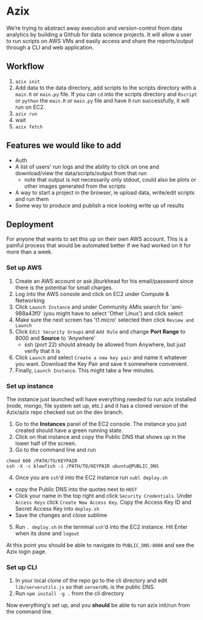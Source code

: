 Azix
====
We’re trying to abstract away execution and version-control from data analytics by building a Github for data science projects.  It will allow a user to run scripts on AWS VMs and easily access and share the reports/output through a CLI and web application.

## Workflow

1. `azix init`
2. Add data to the data directory, add scripts to the scripts directory with a `main.R` or `main.py` file. If you can `cd` into the scripts directory and `Rscript` or `python` the `main.R` or `main.py` file and have it run successfully, it will run on EC2.
3. `azix run`
4. wait
5. `azix fetch`

## Features we would like to add

- Auth
- A list of users' run logs and the ability to click on one and download/view the data/scripts/output from that run
  - note that output is not necessarily only stdout, could also be plots or other images generated from the scripts
- A way to start a project in the browser, ie upload data, write/edit scripts and run them
- Some way to produce and publish a nice looking write up of results

## Deployment

For anyone that wants to set this up on their own AWS account. This is a painful process that would be automated better if we had worked on it for more than a week.

### Set up AWS

1. Create an AWS account or ask jlburkhead for his email/password since there is the potential for small charges.
2. Log into the AWS console and click on EC2 under Compute & Networking
3. Click `Launch Instance` and under Community AMIs search for 'ami-988a43f0' (you might have to select 'Other Linux') and click select
4. Make sure the next screen has 't1.micro' selected then click `Review and Launch`
5. Click `Edit Security Groups` and `Add Rule` and change **Port Range** to 8000 and **Source** to 'Anywhere'
   - ssh (port 22) should already be allowed from Anywhere, but just verify that it is
6. Click `Launch` and select `Create a new key pair` and name it whatever you want. Download the Key Pair and save it somewhere convenient.
7. Finally, `Launch Instance`. This might take a few minutes.

### Set up instance

The instance just launched will have everything needed to run azix installed (node, mongo, file system set up, etc.) and it has a cloned version of the Azix/azix repo checked out on the dev branch.

1. Go to the **Instances** panel of the EC2 console. The instance you just created should have a green running state.
2. Click on that instance and copy the Public DNS that shows up in the lower half of the screen.
3. Go to the command line and run

```shell
chmod 600 /PATH/TO/KEYPAIR
ssh -X -c blowfish -i /PATH/TO/KEYPAIR ubuntu@PUBLIC_DNS
```

4. Once you are `ssh`'d into the EC2 instance run `subl deploy.sh`
  - copy the Public DNS into the quotes next to `HOST`
  - Click your name in the top right and click `Security Credentials`. Under `Access Keys` click `Create New Access Key`. Copy the Access Key ID and Secret Access Key into `deploy.sh`
  - Save the changes and close sublime
5. Run `. deploy.sh` in the terminal `ssh`'d into the EC2 instance. Hit Enter when its done and `logout`

At this point you should be able to navigate to `PUBLIC_DNS:8000` and see the Azix login page.

### Set up CLI

1. In your local clone of the repo go to the cli directory and edit `lib/serverutils.js` so that `serverURL` is the public DNS.
2. Run `npm install -g .` from the cli directory

Now everything's set up, and you **should** be able to run azix init/run from the command line.